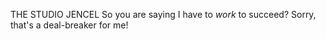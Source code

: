 THE STUDIO
JENCEL 
So you are saying I have to *work* to succeed?
Sorry, that's a deal-breaker for me!

